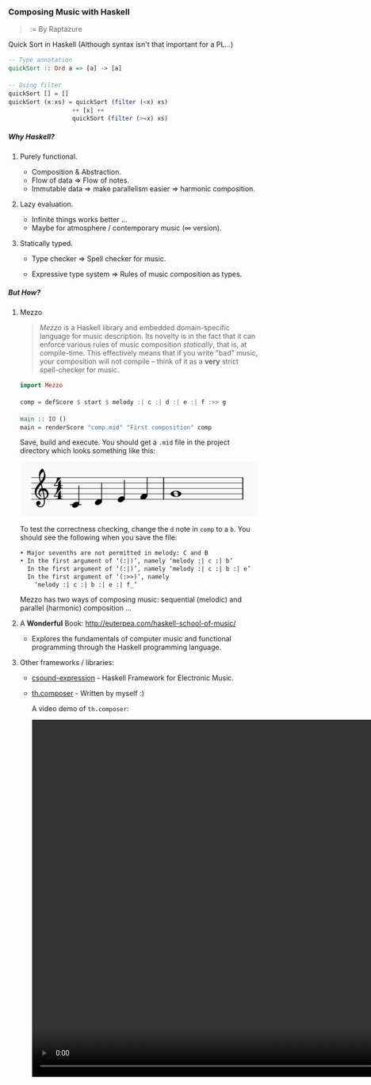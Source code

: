 ### Composing Music with Haskell

>​																								:= By Raptazure



Quick Sort in Haskell (Although syntax isn't that important for a PL...)

```haskell
-- Type annotation
quickSort :: Ord a => [a] -> [a]

-- Using filter
quickSort [] = []
quickSort (x:xs) = quickSort (filter (<x) xs)
                  ++ [x] ++
                  quickSort (filter (>=x) xs)
```

##### Why Haskell?

1. Purely functional.

   - Composition & Abstraction.
   - Flow of data  =>  Flow of notes.
   - Immutable data  =>  make parallelism easier => harmonic composition.

2. Lazy evaluation. 

   - Infinite things works better ... 
   - Maybe for atmosphere / contemporary music (∞ version).

3. Statically typed.

   - Type checker  =>  Spell checker for music.

   - Expressive type system  =>  Rules of music composition as types.

     

##### But How?

1. Mezzo
	> *Mezzo* is a Haskell library and embedded domain-specific  language for music description. Its novelty is in the fact that it can  enforce various rules of music composition *statically*, that is, at compile-time. This effectively means that if you write "bad" music,  your composition will not compile – think of it as a **very** strict spell-checker for music.

   ```haskell
   import Mezzo
   
   comp = defScore $ start $ melody :| c :| d :| e :| f :>> g
   
   main :: IO ()
   main = renderScore "comp.mid" "First composition" comp
   ```

   Save, build and execute. You should get a `.mid` file in the project directory which looks something like this:

   [![First composition](1.png)](1.png)

   To test the correctness checking, change the `d` note in `comp` to a `b`. You should see the following when you save the file:

   ```
   • Major sevenths are not permitted in melody: C and B
   • In the first argument of ‘(:|)’, namely ‘melody :| c :| b’
     In the first argument of ‘(:|)’, namely ‘melody :| c :| b :| e’
     In the first argument of ‘(:>>)’, namely
       ‘melody :| c :| b :| e :| f_’
   ```

   Mezzo has two ways of composing music: sequential (melodic) and parallel (harmonic) composition ...

	
	
2. A **Wonderful** Book: http://euterpea.com/haskell-school-of-music/

   - Explores the fundamentals of computer music and functional programming through the Haskell programming language. 

     

3. Other frameworks / libraries:

   - [csound-expression](https://github.com/spell-music/csound-expression) - Haskell Framework for Electronic Music.

   - [th.composer](https://github.com/raptazure/th.composer) - Written by myself  :)

     A video demo of  `th.composer`:

     <video width="1280" height="720" controls>
      <source src="music.mp4" type="video/mp4">
   </video>
